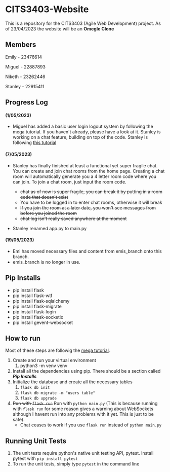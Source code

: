 # CITS3403-Website
This is a repository for the CITS3403 (Agile Web Development) project. As of 23/04/2023 the website will be an **Omegle Clone**

## Members
Emily   - 23476614

Miguel  - 22887893

Niketh  - 23262446

Stanley - 22915411

## Progress Log

#### **(1/05/2023)** 
- Miguel has added a basic user login logout system by following the mega tutorial. If you haven't already, please have a look at it. Stanley is working on a chat feature, building on top of the code. Stanley is following [this tutorial](https://www.youtube.com/watch?v=mkXdvs8H7TA)

#### **(7/05/2023)**
- Stanley has finally finished at least a functional yet super fragile chat. You can create and join chat rooms from the home page. Creating a chat room will automatically generate you a 4 letter room code where you can join. To join a chat room, just input the room code.
    - ~~chat as of now is super fragile, you can break it by putting in a room code that doesn't exist~~
    - You have to be logged in to enter chat rooms, otherwise it will break
    - ~~If you join the room at a later date, you won't see messages from before you joined the room~~
    - ~~chat log isn't really saved anywhere at the moment~~

- Stanley renamed app.py to main.py

#### **(19/05/2023)**
- Emi has moved necessary files and content from emis_branch onto this branch.
- emis_branch is no longer in use.

## Pip Installs
- pip install flask
- pip install flask-wtf
- pip install flask-sqlalchemy
- pip install flask-migrate
- pip install flask-login
- pip install flask-socketio
- pip install gevent-websocket


## How to run
Most of these steps are followig the [mega tutorial](https://blog.miguelgrinberg.com/post/the-flask-mega-tutorial-part-i-hello-world).
1. Create and run your virtual environment
    1. python3 -m venv venv
2. Install all the dependencies using pip. There should be a section called ***Pip Installs***
3. Initialize the database and create all the necessary tables
    1. `flask db init`
    2. `flask db migrate -m "users table"`
    3. `flask db upgrade`
4. ~~Run with `flask run`~~ Run with `python main.py` (This is because running with `flask run` for some reason gives a warning about WebSockets although I havent run into any problems with it yet. This is just to be safe).
    - Chat ceases to work if you use `flask run` instead of `python main.py`


## Running Unit Tests
1. The unit tests require python's native unit testing API, pytest. Install pytest with `pip install pytest`
2. To run the unit tests, simply type `pytest` in the command line